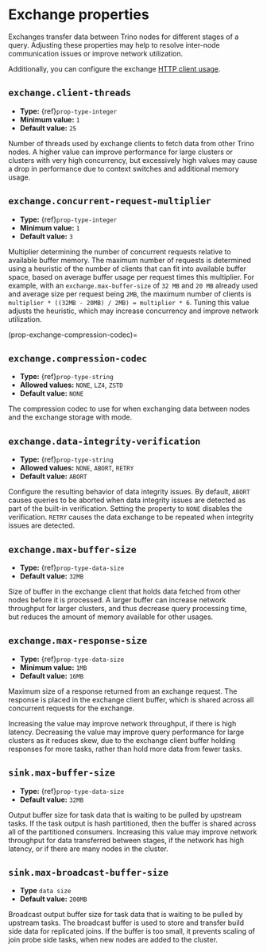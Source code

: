 # Exchange properties

Exchanges transfer data between Trino nodes for different stages of
a query. Adjusting these properties may help to resolve inter-node
communication issues or improve network utilization.

Additionally, you can configure the exchange [HTTP client usage](/admin/properties-http-client).

## `exchange.client-threads`

- **Type:** {ref}`prop-type-integer`
- **Minimum value:** `1`
- **Default value:** `25`

Number of threads used by exchange clients to fetch data from other Trino
nodes. A higher value can improve performance for large clusters or clusters
with very high concurrency, but excessively high values may cause a drop
in performance due to context switches and additional memory usage.

## `exchange.concurrent-request-multiplier`

- **Type:** {ref}`prop-type-integer`
- **Minimum value:** `1`
- **Default value:** `3`

Multiplier determining the number of concurrent requests relative to
available buffer memory. The maximum number of requests is determined
using a heuristic of the number of clients that can fit into available
buffer space, based on average buffer usage per request times this
multiplier. For example, with an `exchange.max-buffer-size` of `32 MB`
and `20 MB` already used and average size per request being `2MB`,
the maximum number of clients is
`multiplier * ((32MB - 20MB) / 2MB) = multiplier * 6`. Tuning this
value adjusts the heuristic, which may increase concurrency and improve
network utilization.

(prop-exchange-compression-codec)=
## `exchange.compression-codec`

- **Type:** {ref}`prop-type-string`
- **Allowed values:** `NONE`, `LZ4`, `ZSTD`
- **Default value:** `NONE`

The compression codec to use for [](file-compression) when exchanging data
between nodes and the exchange storage with [](/admin/fault-tolerant-execution)
mode.

## `exchange.data-integrity-verification`

- **Type:** {ref}`prop-type-string`
- **Allowed values:** `NONE`, `ABORT`, `RETRY`
- **Default value:** `ABORT`

Configure the resulting behavior of data integrity issues. By default,
`ABORT` causes queries to be aborted when data integrity issues are
detected as part of the built-in verification. Setting the property to
`NONE` disables the verification. `RETRY` causes the data exchange to be
repeated when integrity issues are detected.

## `exchange.max-buffer-size`

- **Type:** {ref}`prop-type-data-size`
- **Default value:** `32MB`

Size of buffer in the exchange client that holds data fetched from other
nodes before it is processed. A larger buffer can increase network
throughput for larger clusters, and thus decrease query processing time,
but reduces the amount of memory available for other usages.

## `exchange.max-response-size`

- **Type:** {ref}`prop-type-data-size`
- **Minimum value:** `1MB`
- **Default value:** `16MB`

Maximum size of a response returned from an exchange request. The response
is placed in the exchange client buffer, which is shared across all
concurrent requests for the exchange.

Increasing the value may improve network throughput, if there is high
latency. Decreasing the value may improve query performance for large
clusters as it reduces skew, due to the exchange client buffer holding
responses for more tasks, rather than hold more data from fewer tasks.

## `sink.max-buffer-size`

- **Type:** {ref}`prop-type-data-size`
- **Default value:** `32MB`

Output buffer size for task data that is waiting to be pulled by upstream
tasks. If the task output is hash partitioned, then the buffer is
shared across all of the partitioned consumers. Increasing this value may
improve network throughput for data transferred between stages, if the
network has high latency, or if there are many nodes in the cluster.

## `sink.max-broadcast-buffer-size`

- **Type** `data size`
- **Default value:** `200MB`

Broadcast output buffer size for task data that is waiting to be pulled by
upstream tasks. The broadcast buffer is used to store and transfer build side
data for replicated joins. If the buffer is too small, it prevents scaling of
join probe side tasks, when new nodes are added to the cluster.
